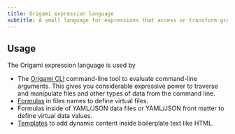 ```yaml
---
title: Origami expression language
subtitle: A small language for expressions that access or transform graphs and other data
---
```


## Usage

The Origami expression language is used by

- The [Origami CLI](/cli) command-line tool to evaluate command-line arguments. This gives you considerable expressive power to traverse and manipulate files and other types of data from the command line.
- [Formulas](/framework/formulas.html) in files names to define virtual files.
- Formulas inside of YAML/JSON data files or YAML/JSON front matter to define virtual data values.
- [Templates](/framework/templates.html) to add dynamic content inside boilerplate text like HTML.

